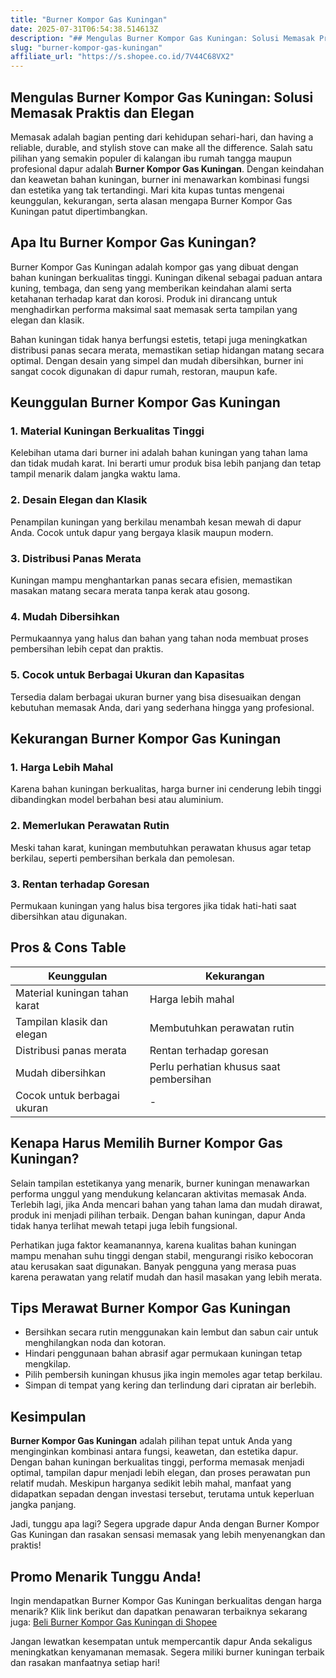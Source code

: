 ```yaml
---
title: "Burner Kompor Gas Kuningan"
date: 2025-07-31T06:54:38.514613Z
description: "## Mengulas Burner Kompor Gas Kuningan: Solusi Memasak Praktis dan Elegan..."
slug: "burner-kompor-gas-kuningan"
affiliate_url: "https://s.shopee.co.id/7V44C68VX2"
---
```

## Mengulas Burner Kompor Gas Kuningan: Solusi Memasak Praktis dan Elegan

Memasak adalah bagian penting dari kehidupan sehari-hari, dan having a reliable, durable, and stylish stove can make all the difference. Salah satu pilihan yang semakin populer di kalangan ibu rumah tangga maupun profesional dapur adalah **Burner Kompor Gas Kuningan**. Dengan keindahan dan keawetan bahan kuningan, burner ini menawarkan kombinasi fungsi dan estetika yang tak tertandingi. Mari kita kupas tuntas mengenai keunggulan, kekurangan, serta alasan mengapa Burner Kompor Gas Kuningan patut dipertimbangkan.

## Apa Itu Burner Kompor Gas Kuningan?

Burner Kompor Gas Kuningan adalah kompor gas yang dibuat dengan bahan kuningan berkualitas tinggi. Kuningan dikenal sebagai paduan antara kuning, tembaga, dan seng yang memberikan keindahan alami serta ketahanan terhadap karat dan korosi. Produk ini dirancang untuk menghadirkan performa maksimal saat memasak serta tampilan yang elegan dan klasik.

Bahan kuningan tidak hanya berfungsi estetis, tetapi juga meningkatkan distribusi panas secara merata, memastikan setiap hidangan matang secara optimal. Dengan desain yang simpel dan mudah dibersihkan, burner ini sangat cocok digunakan di dapur rumah, restoran, maupun kafe.

## Keunggulan Burner Kompor Gas Kuningan

### 1. Material Kuningan Berkualitas Tinggi
Kelebihan utama dari burner ini adalah bahan kuningan yang tahan lama dan tidak mudah karat. Ini berarti umur produk bisa lebih panjang dan tetap tampil menarik dalam jangka waktu lama.

### 2. Desain Elegan dan Klasik
Penampilan kuningan yang berkilau menambah kesan mewah di dapur Anda. Cocok untuk dapur yang bergaya klasik maupun modern.

### 3. Distribusi Panas Merata
Kuningan mampu menghantarkan panas secara efisien, memastikan masakan matang secara merata tanpa kerak atau gosong.

### 4. Mudah Dibersihkan
Permukaannya yang halus dan bahan yang tahan noda membuat proses pembersihan lebih cepat dan praktis.

### 5. Cocok untuk Berbagai Ukuran dan Kapasitas
Tersedia dalam berbagai ukuran burner yang bisa disesuaikan dengan kebutuhan memasak Anda, dari yang sederhana hingga yang profesional.

## Kekurangan Burner Kompor Gas Kuningan

### 1. Harga Lebih Mahal
Karena bahan kuningan berkualitas, harga burner ini cenderung lebih tinggi dibandingkan model berbahan besi atau aluminium.

### 2. Memerlukan Perawatan Rutin
Meski tahan karat, kuningan membutuhkan perawatan khusus agar tetap berkilau, seperti pembersihan berkala dan pemolesan.

### 3. Rentan terhadap Goresan
Permukaan kuningan yang halus bisa tergores jika tidak hati-hati saat dibersihkan atau digunakan.

## Pros & Cons Table

| Keunggulan                    | Kekurangan                         |
|-------------------------------|-------------------------------------|
| Material kuningan tahan karat| Harga lebih mahal                  |
| Tampilan klasik dan elegan   | Membutuhkan perawatan rutin       |
| Distribusi panas merata      | Rentan terhadap goresan           |
| Mudah dibersihkan            | Perlu perhatian khusus saat pembersihan |
| Cocok untuk berbagai ukuran  | -                                   |

## Kenapa Harus Memilih Burner Kompor Gas Kuningan?

Selain tampilan estetikanya yang menarik, burner kuningan menawarkan performa unggul yang mendukung kelancaran aktivitas memasak Anda. Terlebih lagi, jika Anda mencari bahan yang tahan lama dan mudah dirawat, produk ini menjadi pilihan terbaik. Dengan bahan kuningan, dapur Anda tidak hanya terlihat mewah tetapi juga lebih fungsional.

Perhatikan juga faktor keamanannya, karena kualitas bahan kuningan mampu menahan suhu tinggi dengan stabil, mengurangi risiko kebocoran atau kerusakan saat digunakan. Banyak pengguna yang merasa puas karena perawatan yang relatif mudah dan hasil masakan yang lebih merata.

## Tips Merawat Burner Kompor Gas Kuningan

- Bersihkan secara rutin menggunakan kain lembut dan sabun cair untuk menghilangkan noda dan kotoran.
- Hindari penggunaan bahan abrasif agar permukaan kuningan tetap mengkilap.
- Pilih pembersih kuningan khusus jika ingin memoles agar tetap berkilau.
- Simpan di tempat yang kering dan terlindung dari cipratan air berlebih.

## Kesimpulan

**Burner Kompor Gas Kuningan** adalah pilihan tepat untuk Anda yang menginginkan kombinasi antara fungsi, keawetan, dan estetika dapur. Dengan bahan kuningan berkualitas tinggi, performa memasak menjadi optimal, tampilan dapur menjadi lebih elegan, dan proses perawatan pun relatif mudah. Meskipun harganya sedikit lebih mahal, manfaat yang didapatkan sepadan dengan investasi tersebut, terutama untuk keperluan jangka panjang.

Jadi, tunggu apa lagi? Segera upgrade dapur Anda dengan Burner Kompor Gas Kuningan dan rasakan sensasi memasak yang lebih menyenangkan dan praktis!

## Promo Menarik Tunggu Anda!

Ingin mendapatkan Burner Kompor Gas Kuningan berkualitas dengan harga menarik? Klik link berikut dan dapatkan penawaran terbaiknya sekarang juga: [Beli Burner Kompor Gas Kuningan di Shopee](https://s.shopee.co.id/7V44C68VX2)

Jangan lewatkan kesempatan untuk mempercantik dapur Anda sekaligus meningkatkan kenyamanan memasak. Segera miliki burner kuningan terbaik dan rasakan manfaatnya setiap hari!